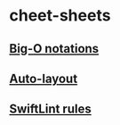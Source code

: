 # cheet-sheets

## [Big-O notations](https://www.bigocheatsheet.com)
## [Auto-layout](https://www.hackingwithswift.com/articles/140/the-auto-layout-cheat-sheet)
## [SwiftLint rules](https://realm.github.io/SwiftLint/rule-directory.html)
